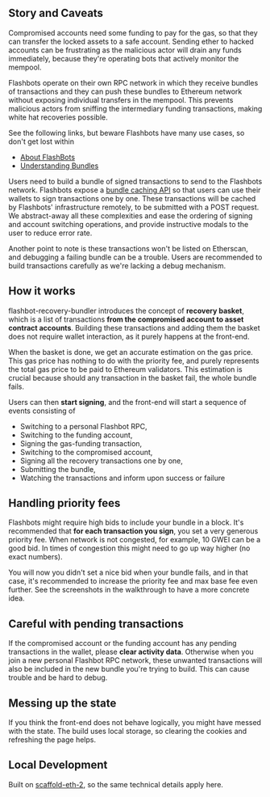 ## Story and Caveats

Compromised accounts need some funding to pay for the gas, so that they can transfer the locked assets to a safe account. Sending ether to hacked accounts can be frustrating as the malicious actor will drain any funds immediately, because they're operating bots that actively monitor the mempool.

Flashbots operate on their own RPC network in which they receive bundles of transactions and they can push these bundles to Ethereum network without exposing individual transfers in the mempool. This prevents malicious actors from sniffing the intermediary funding transactions, making white hat recoveries possible.

See the following links, but beware Flashbots have many use cases, so don't get lost within

- [About FlashBots](https://docs.flashbots.net/)
- [Understanding Bundles](https://docs.flashbots.net/flashbots-auction/searchers/advanced/understanding-bundles)

Users need to build a bundle of signed transactions to send to the Flashbots network. Flashbots expose a [bundle caching API](https://docs.flashbots.net/flashbots-protect/rpc/bundle-cache) so that users can use their wallets to sign transactions one by one. These transactions will be cached by Flashbots' infrastructure remotely, to be submitted with a POST request. We abstract-away all these complexities and ease the ordering of signing and account switching operations, and provide instructive modals to the user to reduce error rate.

Another point to note is these transactions won't be listed on Etherscan, and debugging a failing bundle can be a trouble. Users are recommended to build transactions carefully as we're lacking a debug mechanism.

## How it works

flashbot-recovery-bundler introduces the concept of **recovery basket**, which is a list of transactions **from the compromised account to asset contract accounts**. Building these transactions and adding them the basket does not require wallet interaction, as it purely happens at the front-end.

When the basket is done, we get an accurate estimation on the gas price. This gas price has nothing to do with the priority fee, and purely represents the total gas price to be paid to Ethereum validators. This estimation is crucial because should any transaction in the basket fail, the whole bundle fails.

Users can then **start signing**, and the front-end will start a sequence of events consisting of

- Switching to a personal Flashbot RPC,
- Switching to the funding account,
- Signing the gas-funding transaction,
- Switching to the compromised account,
- Signing all the recovery transactions one by one,
- Submitting the bundle,
- Watching the transactions and inform upon success or failure

## Handling priority fees

Flashbots might require high bids to include your bundle in a block. It's recommended that **for each transaction you sign**, you set a very generous priority fee. When network is not congested, for example, 10 GWEI can be a good bid. In times of congestion this might need to go up way higher (no exact numbers).

You will now you didn't set a nice bid when your bundle fails, and in that case, it's recommended to increase the priority fee and max base fee even further. See the screenshots in the walkthrough to have a more concrete idea.

## Careful with pending transactions

If the compromised account or the funding account has any pending transactions in the wallet, please **clear activity data**. Otherwise when you join a new personal Flashbot RPC network, these unwanted transactions will also be included in the new bundle you're trying to build. This can cause trouble and be hard to debug.

## Messing up the state

If you think the front-end does not behave logically, you might have messed with the state. The build uses local storage, so clearing the cookies and refreshing the page helps.

## Local Development

Built on [scaffold-eth-2](https://github.com/scaffold-eth/scaffold-eth-2), so the same technical details apply here.
